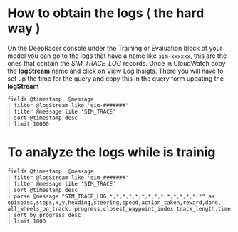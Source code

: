# How to obtain the logs ( the hard way )

On the DeepRacer console under the Training or Evaluation block of your model you can go to the logs that have a name like `sim-xxxxxx`,
this are the ones that contain the *SIM_TRACE_LOG* records. Once in CloudWatch copy the **logStream** name and click on View Log Insigts. There you will have to set up the time for the query and copy this in the query form updating the **logStream**


```
fields @timestamp, @message
| filter @logStream like 'sim-#######'
| filter @message like 'SIM_TRACE'
| sort @timestamp desc
| limit 10000
```

# To analyze the logs while is trainig

```
fields @timestamp, @message
| filter @logStream like 'sim-#######'
| filter @message like 'SIM_TRACE'
| sort @timestamp desc
| parse @message "SIM_TRACE_LOG:*,*,*,*,*,*,*,*,*,*,*,*,*,*,*" as episodes,steps,x,y,heading,steering,speed,action_taken,reward,done, all_wheels_on_track, progress,closest_waypoint_index,track_length,time
| sort by progress desc
| limit 1000
```